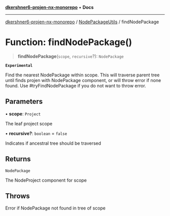 [**dkershner6-projen-nx-monorepo**](../../../README.md) • **Docs**

***

[dkershner6-projen-nx-monorepo](../../../globals.md) / [NodePackageUtils](../README.md) / findNodePackage

# Function: findNodePackage()

> **findNodePackage**(`scope`, `recursive`?): `NodePackage`

**`Experimental`**

Find the nearest NodePackage within scope. This will traverse parent
tree until finds projen with NodePackage component, or will throw
error if none found. Use #tryFindNodePackage if you do not want to
throw error.

## Parameters

• **scope**: `Project`

The leaf project scope

• **recursive?**: `boolean` = `false`

Indicates if ancestral tree should be traversed

## Returns

`NodePackage`

The NodeProject component for scope

## Throws

Error if NodePackage not found in tree of scope
